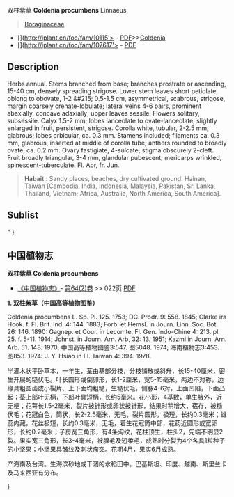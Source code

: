 双柱紫草 **Coldenia procumbens** Linnaeus

> [Boraginaceae](http://www.iplant.cn/info/Boraginaceae?t=foc)
* [](http://iplant.cn/foc/fam/10115'> - [PDF](http://iplant.cn/foc/pdf/Boraginaceae.pdf)>>[Coldenia](http://www.iplant.cn/info/Coldenia?t=foc)
* [](http://iplant.cn/foc/fam/107617'> - [PDF](http://www.iplant.cn/foc/pdf/Coldenia.pdf)

## Description

Herbs annual. Stems branched from base; branches prostrate or ascending, 15-40 cm, densely spreading strigose. Lower stem leaves short petiolate, oblong to obovate, 1-2 &amp;#215; 0.5-1.5 cm, asymmetrical, scabrous, strigose, margin coarsely crenate-lobulate; lateral veins 4-6 pairs, prominent abaxially, concave adaxially; upper leaves sessile. Flowers solitary, subsessile. Calyx 1.5-2 mm; lobes lanceolate to ovate-lanceolate, slightly enlarged in fruit, persistent, strigose. Corolla white, tubular, 2-2.5 mm, glabrous; lobes orbicular, ca. 0.3 mm. Stamens included; filaments ca. 0.3 mm, glabrous, inserted at middle of corolla tube; anthers rounded to broadly ovate, ca. 0.2 mm. Ovary fastigiate, 4-sulcate; stigma obscurely 2-cleft. Fruit broadly triangular, 3-4 mm, glandular pubescent; mericarps wrinkled, spinescent-tuberculate. Fl. Apr, fr. Jun.

> **Habait** : 
> Sandy places, beaches, dry cultivated ground. Hainan, Taiwan [Cambodia, India, Indonesia, Malaysia, Pakistan, Sri Lanka, Thailand, Vietnam; Africa, Australia, North America, South America].

## Sublist
"
}
## 中国植物志


**双柱紫草 Coldenia procumbens**

* [《中国植物志》](http://www.iplant.cn/frps)- [第64(2)卷](http://www.iplant.cn/frps/vol/64(2)) >> 022页 [PDF](http://www.iplant.cn/frps/pdf/64(2)/022.pdf)

**1. 双柱紫草（中国高等植物图鉴）**

Coldenia procumbens L. Sp. Pl. 125. 1753; DC. Prodr. 9: 558. 1845; Clarke ira Hook. f. Fl. Brit. Ind. 4: 144. 1883; Forb. et Hemsl. in Journ. Linn. Soc. Bot. 26: 146. 1890: Gagnep. et Cour. in Lecomte, Fl. Gen. Indo-Chine 4: 213. pl. 25. f. 5-11. 1914; Johnst. in Journ. Arn. Arb, 32: 13. 1951; Kazmi in Journ. Arn. Arb. 51. 148. 1970; 中国高等植物图鉴3:547. 图5048. 1974; 海南植物志3:453. 图853. 1974: J. Y. Hsiao in Fl. Taiwan 4: 394. 1978.

半灌木状平卧草本，一年生，茎由基部分枝，分枝铺散或斜升，长15-40厘米，密生开展的糙伏毛。叶长圆形或倒卵形，长1-2厘米，宽5-15毫米，两边不对称，边缘具粗圆齿或小裂片、上下面均粗糙，生糙伏毛，侧脉4-6对，上面凹陷，下面凸起；茎上部叶无柄，下部叶具短柄，长约5毫米。花小形，4基数，单生腋外，近无梗；花萼长1.5-2毫米，裂片披针形或卵状披针形，结果时稍增大，宿存，被糙伏毛；花冠白色，筒状，长2-2.5毫米，无毛，裂片圆形，极短，长约0.3毫米；雄蕊内藏，花丝极短，长约0.3毫米，无毛，着生花冠筒中部，花药近圆形或宽卵形，长约0.2毫米；子房宽三角形，有4条沟纹，花柱顶生，柱头2，先端不明显2裂。果实宽三角形，长3-4毫米，被腺毛及短柔毛，成熟时分裂为4个各具1粒种子的小坚果；小坚果具皱纹及刺状瘤突。花期4月，果实6月成熟。

产海南及台湾。生海滨砂地或干涸的水稻田中。巴基斯坦、印度、越南、斯里兰卡及马来西亚有分布。


}